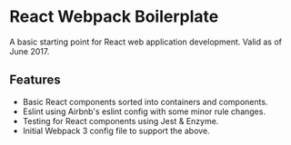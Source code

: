 # React Webpack Boilerplate
A basic starting point for React web application development. Valid as of June 2017.

## Features
- Basic React components sorted into containers and components.
- Eslint using Airbnb's eslint config with some minor rule changes.
- Testing for React components using Jest & Enzyme.
- Initial Webpack 3 config file to support the above.